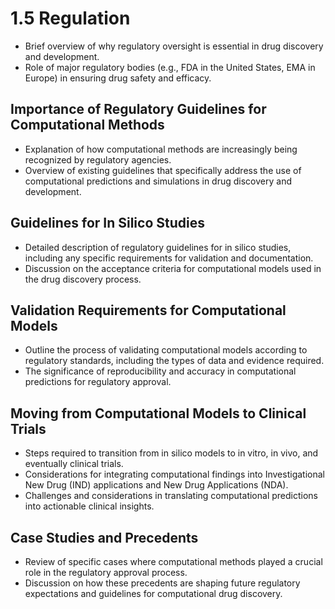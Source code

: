 # 1.5 Regulation

-   Brief overview of why regulatory oversight is essential in drug discovery and development.
-   Role of major regulatory bodies (e.g., FDA in the United States, EMA in Europe) in ensuring drug safety and efficacy.

## Importance of Regulatory Guidelines for Computational Methods

-   Explanation of how computational methods are increasingly being recognized by regulatory agencies.
-   Overview of existing guidelines that specifically address the use of computational predictions and simulations in drug discovery and development.

## Guidelines for In Silico Studies

-   Detailed description of regulatory guidelines for in silico studies, including any specific requirements for validation and documentation.
-   Discussion on the acceptance criteria for computational models used in the drug discovery process.

## Validation Requirements for Computational Models

-   Outline the process of validating computational models according to regulatory standards, including the types of data and evidence required.
-   The significance of reproducibility and accuracy in computational predictions for regulatory approval.

## Moving from Computational Models to Clinical Trials

-   Steps required to transition from in silico models to in vitro, in vivo, and eventually clinical trials.
-   Considerations for integrating computational findings into Investigational New Drug (IND) applications and New Drug Applications (NDA).
-   Challenges and considerations in translating computational predictions into actionable clinical insights.

## Case Studies and Precedents

-   Review of specific cases where computational methods played a crucial role in the regulatory approval process.
-   Discussion on how these precedents are shaping future regulatory expectations and guidelines for computational drug discovery.
